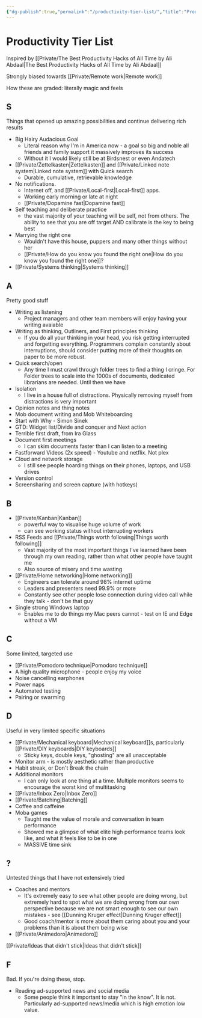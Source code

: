 ```yaml
---
{"dg-publish":true,"permalink":"/productivity-tier-list/","title":"Productivity Tier List","tags":["🌱"]}
---
```



# Productivity Tier List

Inspired by [[Private/The Best Productivity Hacks of All Time by Ali Abdaal\|The Best Productivity Hacks of All Time by Ali Abdaal]]

Strongly biased towards [[Private/Remote work\|Remote work]]

How these are graded:  literally magic and feels

## S
Things that opened up amazing possibilities and continue delivering rich results 

- Big Hairy Audacious Goal
	- Literal reason why I'm in America now - a goal so big and noble all friends and family support it massively improves its success
	- Without it I would likely still be at Birdsnest or even Andatech
- [[Private/Zettelkasten\|Zettelkasten]] and [[Private/Linked note system\|Linked note system]] with Quick search
	- Durable, cumulative, retrievable knowledge
- No notifications.
	- Internet off, and [[Private/Local-first\|Local-first]] apps.
	- Working early morning or late at night
	- [[Private/Dopamine fast\|Dopamine fast]]
- Self teaching and deliberate practice
	- the vast majority of your teaching will be self, not from others. The ability to see that you are off target AND calibrate is the key to being best
- Marrying the right one
	- Wouldn't have this house, puppers and many other things without her
	- [[Private/How do you know you found the right one\|How do you know you found the right one]]?
- [[Private/Systems thinking\|Systems thinking]]

## A

Pretty good stuff

- Writing as listening
	- Project managers and other team members will enjoy having your writing avaiable
- Writing as thinking, Outliners, and First principles thinking
	- If you do all your thinking in your head, you risk getting interrupted and forgetting everything. Programmers complain constantly about interruptions, should consider putting more of their thoughts on paper to be more robust.
- Quick search/open
	- Any time I must crawl through folder trees to find a thing I cringe. For Folder trees to  scale into the 1000s of documents, dedicated librarians are needed. Until then we have 
- Isolation
	- I live in a house full of distractions. Physically removing myself from distractions is very important
- Opinion notes and thing notes
- Mob document writing and Mob Whiteboarding
- Start with Why - Simon Sinek
- GTD: Widget list/Divide and conquer and Next action
- Terrible first draft, from Ira Glass
- Document first meetings
	- I can skim documents faster than I can listen to a meeting
- Fastforward Videos (2x speed) - Youtube and netflix. Not plex
- Cloud and network storage
	- I still see people hoarding things on their phones, laptops, and USB drives
- Version control
- Screensharing and screen capture (with hotkeys)
 

## B

- [[Private/Kanban\|Kanban]]
	- powerful way to visualise huge volume of work
	- can see working status without interrupting workers
- RSS Feeds and [[Private/Things worth following\|Things worth following]]
	- Vast majority of the most important things I've learned have been through my own reading, rather than what other people have taught me
	- Also source of misery and time wasting
- [[Private/Home networking\|Home networking]]
	- Engineers can tolerate around 98% internet uptime
	- Leaders and presenters need 99.9% or more
	- Constantly see other people lose connection during video call while they talk - don't be that guy
- Single strong Windows laptop
	- Enables me to do things my Mac peers cannot - test on IE and Edge without a VM


## C
Some limited, targeted use

- [[Private/Pomodoro technique\|Pomodoro technique]]
- A high quality microphone - people enjoy my voice
- Noise cancelling earphones
- Power naps
- Automated testing
- Pairing or swarming

## D

Useful in very limited specific situations

- [[Private/Mechanical keyboard\|Mechanical keyboard]]s, particularly [[Private/DIY keyboards\|DIY keyboards]]
	- Sticky keys, double keys, "ghosting" are all unacceptable
- Monitor arm - is mostly aesthetic rather than productive
- Habit streak, or Don't Break the chain
- Additional monitors
	- I can only look at one thing at a time. Multiple monitors seems to encourage the worst kind of multitasking
- [[Private/Inbox Zero\|Inbox Zero]]
- [[Private/Batching\|Batching]]
- Coffee and caffeine
- Moba games
	- Taught me the value of morale and conversation in team performance
	- Showed me a glimpse of what elite high performance teams look like, and what it feels like to be in one
	- MASSIVE time sink

## ?

Untested things that I have not extensively tried

- Coaches and mentors
	- It's extremely easy to see what other people are doing wrong, but extremely hard to spot what we are doing wrong from our own perspective because we are not smart enough to see our own mistakes - see [[Dunning Kruger effect\|Dunning Kruger effect]]
	- Good coach/mentor is more about them caring about you and your problems than it is about them being wise
- [[Private/Animedoro\|Animedoro]]

[[Private/Ideas that didn't stick\|Ideas that didn't stick]]



## F
Bad. If you're doing these, stop.

- Reading ad-supported news and social media
	- Some people think it important to stay "in the know". It is not. Particularly ad-supported news/media which is high emotion low value.